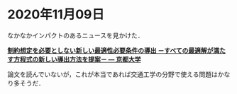 # 2020年11月09日 


なかなかインパクトのあるニュースを見かけた．


**[制約想定を必要としない新しい最適性必要条件の導出 －すべての最適解が満たす方程式の新しい導出方法を提案－ — 京都大学](https://www.kyoto-u.ac.jp/ja/research/research_results/2020/201031_2.html?utm_source=dlvr.it&utm_medium=twitter)**



論文を読んでいないが，これが本当であれば交通工学の分野で使える問題はかなり多そうだ．